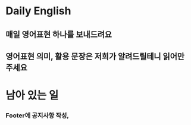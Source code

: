 # Daily English

## 매일 영어표현 하나를 보내드려요

## 영어표현 의미, 활용 문장은 저희가 알려드릴테니 읽어만 주세요

# 남아 있는 일

### Footer에 공지사항 작성,
